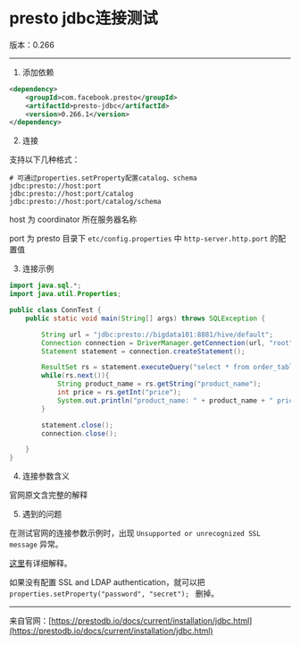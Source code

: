 # presto jdbc连接测试

版本：0.266

--------------------------------------

1. 添加依赖

```xml
<dependency>
    <groupId>com.facebook.presto</groupId>
    <artifactId>presto-jdbc</artifactId>
    <version>0.266.1</version>
</dependency>
```

2. 连接

支持以下几种格式：

	# 可通过properties.setProperty配置catalog、schema
	jdbc:presto://host:port    
	jdbc:presto://host:port/catalog
	jdbc:presto://host:port/catalog/schema

host 为 coordinator 所在服务器名称

port 为 presto 目录下 `etc/config.properties` 中 `http-server.http.port` 的配置值

3. 连接示例

```java
import java.sql.*;
import java.util.Properties;

public class ConnTest {
    public static void main(String[] args) throws SQLException {

        String url = "jdbc:presto://bigdata101:8881/hive/default";
        Connection connection = DriverManager.getConnection(url, "root", null);
        Statement statement = connection.createStatement();

        ResultSet rs = statement.executeQuery("select * from order_table_s");
        while(rs.next()){
            String product_name = rs.getString("product_name");
            int price = rs.getInt("price");
            System.out.println("product_name: " + product_name + " price:" + price);
        }

        statement.close();
        connection.close();

    }
}

```

4. 连接参数含义

官网原文含完整的解释

5. 遇到的问题

在测试官网的连接参数示例时，出现 `Unsupported or unrecognized SSL message` 异常。

[这里](https://github.com/prestodb/presto/issues/8472)有详细解释。

如果没有配置 SSL and LDAP authentication，就可以把 `properties.setProperty("password", "secret");
` 删掉。


--------------------------------------

来自官网：[https://prestodb.io/docs/current/installation/jdbc.html](https://prestodb.io/docs/current/installation/jdbc.html)